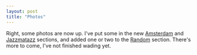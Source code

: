 ```yaml
---
layout: post
title: "Photos"
---
```

Right, some photos are now up. I've put some in the new [Amsterdam][1] and
[Jazzmatazz][2] sections, and added one or two to the [Random][3] section.
There's more to come, I've not finished wading yet.

   [1]: http://photos.growse.com/2004-08%20-%20Amsterdam/

   [2]: http://photos.growse.com/2004-08%20-%20Jazzmatazz,%20Edinburgh%20Run/

   [3]: http://www.growse.com/pics/random.ghtml

